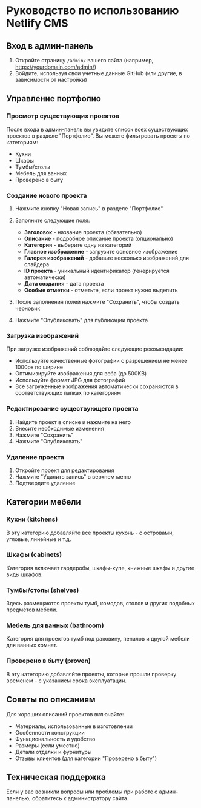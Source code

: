 # Руководство по использованию Netlify CMS

## Вход в админ-панель

1. Откройте страницу `/admin/` вашего сайта (например, https://yourdomain.com/admin/)
2. Войдите, используя свои учетные данные GitHub (или другие, в зависимости от настройки)

## Управление портфолио

### Просмотр существующих проектов

После входа в админ-панель вы увидите список всех существующих проектов в разделе "Портфолио".
Вы можете фильтровать проекты по категориям:
- Кухни
- Шкафы
- Тумбы/столы
- Мебель для ванных
- Проверено в быту

### Создание нового проекта

1. Нажмите кнопку "Новая запись" в разделе "Портфолио"
2. Заполните следующие поля:
   - **Заголовок** - название проекта (обязательно)
   - **Описание** - подробное описание проекта (опционально)
   - **Категория** - выберите одну из категорий
   - **Главное изображение** - загрузите основное изображение
   - **Галерея изображений** - добавьте несколько изображений для слайдера
   - **ID проекта** - уникальный идентификатор (генерируется автоматически)
   - **Дата создания** - дата проекта
   - **Особые отметки** - отметьте, если проект нужно выделить

3. После заполнения полей нажмите "Сохранить", чтобы создать черновик
4. Нажмите "Опубликовать" для публикации проекта

### Загрузка изображений

При загрузке изображений соблюдайте следующие рекомендации:
- Используйте качественные фотографии с разрешением не менее 1000px по ширине
- Оптимизируйте изображения для веба (до 500KB)
- Используйте формат JPG для фотографий
- Все загруженные изображения автоматически сохраняются в соответствующих папках по категориям

### Редактирование существующего проекта

1. Найдите проект в списке и нажмите на него
2. Внесите необходимые изменения
3. Нажмите "Сохранить"
4. Нажмите "Опубликовать"

### Удаление проекта

1. Откройте проект для редактирования
2. Нажмите "Удалить запись" в верхнем меню
3. Подтвердите удаление

## Категории мебели

### Кухни (kitchens)
В эту категорию добавляйте все проекты кухонь - с островами, угловые, линейные и т.д.

### Шкафы (cabinets)
Категория включает гардеробы, шкафы-купе, книжные шкафы и другие виды шкафов.

### Тумбы/столы (shelves)
Здесь размещаются проекты тумб, комодов, столов и других подобных предметов мебели.

### Мебель для ванных (bathroom)
Категория для проектов тумб под раковину, пеналов и другой мебели для ванных комнат.

### Проверено в быту (proven)
В эту категорию добавляйте проекты, которые прошли проверку временем - с указанием срока эксплуатации.

## Советы по описаниям

Для хороших описаний проектов включайте:
- Материалы, использованные в изготовлении
- Особенности конструкции
- Функциональность и удобство
- Размеры (если уместно)
- Детали отделки и фурнитуры
- Отзывы клиентов (для категории "Проверено в быту")

## Техническая поддержка

Если у вас возникли вопросы или проблемы при работе с админ-панелью, обратитесь к администратору сайта.
